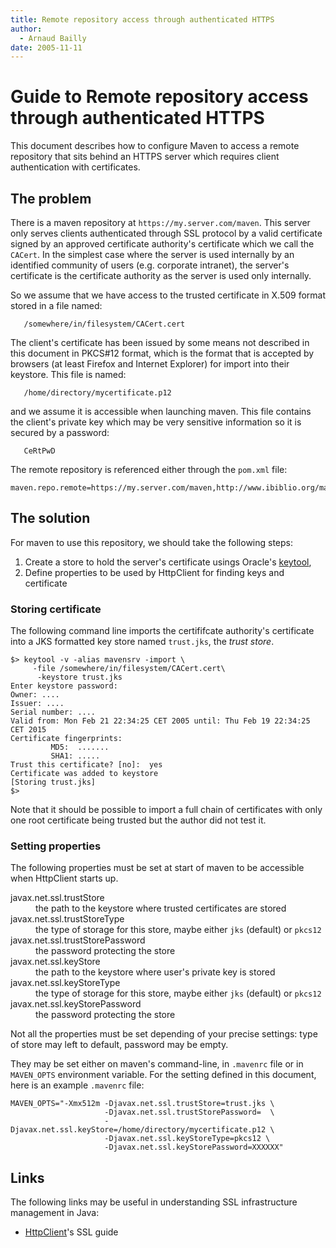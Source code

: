 ```yaml
---
title: Remote repository access through authenticated HTTPS
author: 
  - Arnaud Bailly
date: 2005-11-11
---
```


<!-- Licensed to the Apache Software Foundation (ASF) under one-->
<!-- or more contributor license agreements.  See the NOTICE file-->
<!-- distributed with this work for additional information-->
<!-- regarding copyright ownership.  The ASF licenses this file-->
<!-- to you under the Apache License, Version 2.0 (the-->
<!-- "License"); you may not use this file except in compliance-->
<!-- with the License.  You may obtain a copy of the License at-->
<!---->
<!--   http://www.apache.org/licenses/LICENSE-2.0-->
<!---->
<!-- Unless required by applicable law or agreed to in writing,-->
<!-- software distributed under the License is distributed on an-->
<!-- "AS IS" BASIS, WITHOUT WARRANTIES OR CONDITIONS OF ANY-->
<!-- KIND, either express or implied.  See the License for the-->
<!-- specific language governing permissions and limitations-->
<!-- under the License.-->
<!-- NOTE: For help with the syntax of this file, see:-->
<!-- http://maven.apache.org/doxia/references/apt-format.html-->
# Guide to Remote repository access through authenticated HTTPS

This document describes how to configure Maven to access a remote repository that sits behind an HTTPS server which requires client authentication with certificates\.

## The problem

There is a maven repository at `https://my.server.com/maven`\. This server only serves clients authenticated through SSL protocol by a valid certificate signed by an approved certificate authority&apos;s certificate which we call the `CACert`\. In the simplest case where the server is used internally by an identified community of users \(e\.g\. corporate intranet\), the server&apos;s certificate is the certificate authority as the server is used only internally\.

So we assume that we have access to the trusted certificate in X\.509 format stored in a file named:

```
   /somewhere/in/filesystem/CACert.cert
```

The client&apos;s certificate has been issued by some means not described in this document in PKCS\#12 format, which is the format that is accepted by browsers \(at least Firefox and Internet Explorer\) for import into their keystore\. This file is named:

```
   /home/directory/mycertificate.p12
```

and we assume it is accessible when launching maven\. This file contains the client&apos;s private key which may be very sensitive information so it is secured by a password:

```
   CeRtPwD
```

The remote repository is referenced either through the `pom.xml` file:

```
maven.repo.remote=https://my.server.com/maven,http://www.ibiblio.org/maven
```

## The solution

For maven to use this repository, we should take the following steps:

1. Create a store to hold the server&apos;s certificate usings Oracle&apos;s [ keytool](https://docs\.oracle\.com/javase/8/docs/technotes/tools/unix/keytool\.html),
1. Define properties to be used by HttpClient for finding keys and certificate
### Storing certificate

The following command line imports the certififcate authority&apos;s certificate into a JKS formatted key store named `trust.jks`, the _trust store_\.

```
$> keytool -v -alias mavensrv -import \
     -file /somewhere/in/filesystem/CACert.cert\
      -keystore trust.jks
Enter keystore password:
Owner: ....
Issuer: ....
Serial number: ....
Valid from: Mon Feb 21 22:34:25 CET 2005 until: Thu Feb 19 22:34:25 CET 2015
Certificate fingerprints:
         MD5:  .......
         SHA1: .....
Trust this certificate? [no]:  yes
Certificate was added to keystore
[Storing trust.jks]
$>
```

Note that it should be possible to import a full chain of certificates with only one root certificate being trusted but the author did not test it\.

### Setting properties

The following properties must be set at start of maven to be accessible when HttpClient starts up\.

<dl>
<dt>javax.net.ssl.trustStore</dt>
<dd>the path to the keystore where trusted certificates are stored</dd>
<dt>javax.net.ssl.trustStoreType</dt>
<dd>the type of storage for this store, maybe either <code>jks</code> (default) or <code>pkcs12</code></dd>
<dt>javax.net.ssl.trustStorePassword</dt>
<dd>the password protecting the store</dd>
<dt>javax.net.ssl.keyStore</dt>
<dd>the path to the keystore where user&apos;s private key is stored</dd>
<dt>javax.net.ssl.keyStoreType</dt>
<dd>the type of storage for this store, maybe either <code>jks</code> (default) or <code>pkcs12</code></dd>
<dt>javax.net.ssl.keyStorePassword</dt>
<dd>the password protecting the store</dd>
</dl>

Not all the properties must be set depending of your precise settings: type of store may left to default, password may be empty\.

They may be set either on maven&apos;s command\-line, in `.mavenrc` file or in `MAVEN_OPTS` environment variable\. For the setting defined in this document, here is an example `.mavenrc` file:

```
MAVEN_OPTS="-Xmx512m -Djavax.net.ssl.trustStore=trust.jks \
                     -Djavax.net.ssl.trustStorePassword=  \
                     -Djavax.net.ssl.keyStore=/home/directory/mycertificate.p12 \
                     -Djavax.net.ssl.keyStoreType=pkcs12 \
                     -Djavax.net.ssl.keyStorePassword=XXXXXX"
```

## Links

The following links may be useful in understanding SSL infrastructure management in Java:

- [ HttpClient](http://hc\.apache\.org/httpclient\-3\.x/sslguide\.html)&apos;s SSL guide
